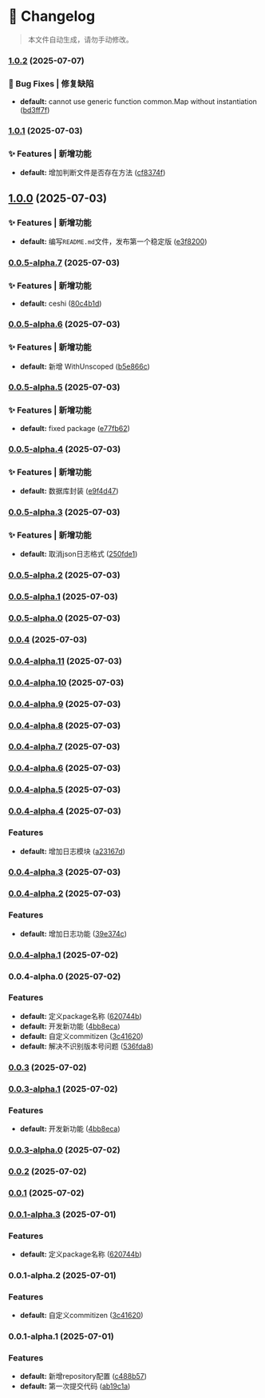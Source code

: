 # 📝 Changelog

> 本文件自动生成，请勿手动修改。

### [1.0.2](https://github.com/726209/utils/compare/v1.0.1...v1.0.2) (2025-07-07)


### 🐛 Bug Fixes | 修复缺陷

* **default:** cannot use generic function common.Map without instantiation ([bd3ff7f](https://github.com/726209/utils/commit/bd3ff7f662bf89a098b05cac253f989490a58af8))

### [1.0.1](https://github.com/726209/utils/compare/v1.0.0...v1.0.1) (2025-07-03)


### ✨ Features | 新增功能

* **default:** 增加判断文件是否存在方法 ([cf8374f](https://github.com/726209/utils/commit/cf8374ff2d13b8d6fbb5a42d9ec127ac094171b2))

## [1.0.0](https://github.com/726209/utils/compare/v0.0.5-alpha.7...v1.0.0) (2025-07-03)


### ✨ Features | 新增功能

* **default:** 编写`README.md`文件，发布第一个稳定版 ([e3f8200](https://github.com/726209/utils/commit/e3f82009dfdf2b54656ef682fc061f6fcc5a4e00))

### [0.0.5-alpha.7](https://github.com/726209/utils/compare/v0.0.5-alpha.6...v0.0.5-alpha.7) (2025-07-03)


### ✨ Features | 新增功能

* **default:** ceshi ([80c4b1d](https://github.com/726209/utils/commit/80c4b1d567b89ab1146ae12afee3cc0b0e2601bd))

### [0.0.5-alpha.6](https://github.com/726209/utils/compare/v0.0.5-alpha.5...v0.0.5-alpha.6) (2025-07-03)


### ✨ Features | 新增功能

* **default:** 新增 WithUnscoped ([b5e866c](https://github.com/726209/utils/commit/b5e866cba73ea868cccad5d40ddee1b073f3b60e))

### [0.0.5-alpha.5](https://github.com/726209/utils/compare/v0.0.5-alpha.4...v0.0.5-alpha.5) (2025-07-03)


### ✨ Features | 新增功能

* **default:** fixed package ([e77fb62](https://github.com/726209/utils/commit/e77fb62c63c51192044901d1859b0365e52cc417))

### [0.0.5-alpha.4](https://github.com/726209/utils/compare/v0.0.5-alpha.3...v0.0.5-alpha.4) (2025-07-03)


### ✨ Features | 新增功能

* **default:** 数据库封装 ([e9f4d47](https://github.com/726209/utils/commit/e9f4d47d0537a24cf10da1f56abd9d1da75859da))

### [0.0.5-alpha.3](https://github.com/726209/utils/compare/v0.0.5-alpha.2...v0.0.5-alpha.3) (2025-07-03)


### ✨ Features | 新增功能

* **default:** 取消json日志格式 ([250fde1](https://github.com/726209/utils/commit/250fde10046073e378fd04918e4bde6fb66e316e))

### [0.0.5-alpha.2](https://github.com/726209/utils/compare/v0.0.5-alpha.1...v0.0.5-alpha.2) (2025-07-03)

### [0.0.5-alpha.1](https://github.com/726209/utils/compare/v0.0.5-alpha.0...v0.0.5-alpha.1) (2025-07-03)

### [0.0.5-alpha.0](https://github.com/726209/utils/compare/v0.0.4...v0.0.5-alpha.0) (2025-07-03)

### [0.0.4](https://github.com/726209/utils/compare/v0.0.4-alpha.11...v0.0.4) (2025-07-03)

### [0.0.4-alpha.11](https://github.com/726209/utils/compare/v0.0.4-alpha.10...v0.0.4-alpha.11) (2025-07-03)

### [0.0.4-alpha.10](https://github.com/726209/utils/compare/v0.0.4-alpha.9...v0.0.4-alpha.10) (2025-07-03)

### [0.0.4-alpha.9](https://github.com/726209/utils/compare/v0.0.4-alpha.8...v0.0.4-alpha.9) (2025-07-03)

### [0.0.4-alpha.8](https://github.com/726209/utils/compare/v0.0.4-alpha.7...v0.0.4-alpha.8) (2025-07-03)

### [0.0.4-alpha.7](https://github.com/726209/utils/compare/v0.0.4-alpha.6...v0.0.4-alpha.7) (2025-07-03)

### [0.0.4-alpha.6](https://github.com/726209/utils/compare/v0.0.4-alpha.5...v0.0.4-alpha.6) (2025-07-03)

### [0.0.4-alpha.5](https://github.com/726209/utils/compare/v0.0.4-alpha.4...v0.0.4-alpha.5) (2025-07-03)

### [0.0.4-alpha.4](https://github.com/726209/utils/compare/v0.0.4-alpha.3...v0.0.4-alpha.4) (2025-07-03)


### Features

* **default:** 增加日志模块 ([a23167d](https://github.com/726209/utils/commit/a23167d3efc0930ef455d38e3e60fb3c403a3680))

### [0.0.4-alpha.3](https://github.com/726209/utils/compare/v0.0.4-alpha.2...v0.0.4-alpha.3) (2025-07-03)

### [0.0.4-alpha.2](https://github.com/726209/utils/compare/v0.0.4-alpha.1...v0.0.4-alpha.2) (2025-07-03)


### Features

* **default:** 增加日志功能 ([39e374c](https://github.com/726209/utils/commit/39e374c931d554aa43934662fd07b8416b75baa0))

### [0.0.4-alpha.1](https://github.com/726209/utils/compare/v0.0.4-alpha.0...v0.0.4-alpha.1) (2025-07-02)

### 0.0.4-alpha.0 (2025-07-02)


### Features

* **default:** 定义package名称 ([620744b](https://github.com/726209/utils/commit/620744ba6eb7ad76533bd8689e3833ef28777cee))
* **default:** 开发新功能 ([4bb8eca](https://github.com/726209/utils/commit/4bb8eca0fc7f263d9ff70e065c03ed620b2242ff))
* **default:** 自定义commitizen ([3c41620](https://github.com/726209/utils/commit/3c416207eb70f23c0ff1bc8252415ad544d53af2))
* **default:** 解决不识别版本号问题 ([536fda8](https://github.com/726209/utils/commit/536fda82cefab538822fc5a2e295e057c969e719))

### [0.0.3](https://github.com/726209/utils/compare/0.0.3-alpha.1...0.0.3) (2025-07-02)

### [0.0.3-alpha.1](https://github.com/726209/utils/compare/0.0.3-alpha.0...0.0.3-alpha.1) (2025-07-02)


### Features

* **default:** 开发新功能 ([4bb8eca](https://github.com/726209/utils/commit/4bb8eca0fc7f263d9ff70e065c03ed620b2242ff))

### [0.0.3-alpha.0](https://github.com/726209/utils/compare/0.0.2...0.0.3-alpha.0) (2025-07-02)

### [0.0.2](https://github.com/726209/utils/compare/0.0.1...0.0.2) (2025-07-02)

### [0.0.1](https://github.com/726209/utils/compare/0.0.1-alpha.3...0.0.1) (2025-07-02)

### [0.0.1-alpha.3](https://github.com/726209/utils/compare/0.0.1-alpha.2...0.0.1-alpha.3) (2025-07-01)


### Features

* **default:** 定义package名称 ([620744b](https://github.com/726209/utils/commit/620744ba6eb7ad76533bd8689e3833ef28777cee))

### 0.0.1-alpha.2 (2025-07-01)


### Features

* **default:** 自定义commitizen ([3c41620](https://github.com/726209/utils/commit/3c416207eb70f23c0ff1bc8252415ad544d53af2))

### 0.0.1-alpha.1 (2025-07-01)


### Features

* **default:** 新增repository配置 ([c488b57](https://github.com/726209/utils/commit/c488b57de8cf4497a3426c401e232f99833811d3))
* **default:** 第一次提交代码 ([ab19c1a](https://github.com/726209/utils/commit/ab19c1a962ad9743f66d985f62efd5fe4ab6e297))
